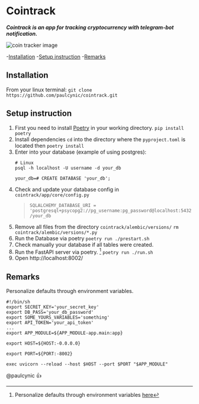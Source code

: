 # Cointrack
***Cointrack is an app for tracking cryptocurrency with telegram-bot notification.***

![coin tracker image](../master/assets/images/docs/_static/ex_show_price.png)

-[Installation](#installation)
-[Setup instruction](#setup-instruction)
-[Remarks](#remarks)

## Installation

From your linux terminal:
`git clone https://github.com/paulcynic/cointrack.git`

## Setup instruction

1. First you need to install [Poetry](https://python-poetry.org/) in your working directory.
    `pip install poetry`
2. Install dependencies `cd` into the directory where the `pyproject.toml` is located then `poetry install`
3. Enter into your database \(example of using postgres\):
    ```
    # Linux
    psql -h localhost -U username -d your_db

    your_db=# CREATE DATABASE 'your_db';
    ```
4. Check and update your database config in 
    `cointrack/app/core/config.py`
    >`SQLALCHEMY_DATABASE_URI = 'postgresql+psycopg2://pg_username:pg_password@localhost:5432/your_db`
5. Remove all files from the directory `cointrack/alembic/versions/`
    `rm cointrack/alembic/versions/*.py`
6. Run the Database via poetry `poetry run ./prestart.sh`
7. Check manually your database if all tables were created.
8. Run the FastAPI server via poetry. [^note]
    `poetry run ./run.sh`
10. Open http://localhost:8002/
 
## Remarks
Personalize defaults through environment variables.
```
#!/bin/sh
export SECRET_KEY='your_secret_key'
export DB_PASS='your_db_password'
export SOME_YOURS_VARIABLES='something'
export API_TOKEN='your_api_token'
...
export APP_MODULE=${APP_MODULE-app.main:app}

export HOST=${HOST:-0.0.0.0}

export PORT=${PORT:-8002}

exec uvicorn --reload --host $HOST --port $PORT "$APP_MODULE"
```

@paulcynic :+1:

[^note]: Personalize defaults through environment variables [here](#remarks)

